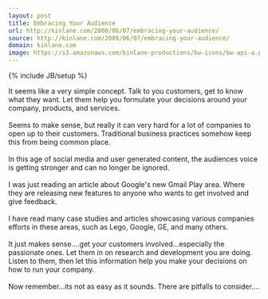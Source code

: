 ```yaml
---
layout: post
title: Embracing Your Audience
url: http://kinlane.com/2008/06/07/embracing-your-audience/
source: http://kinlane.com/2008/06/07/embracing-your-audience/
domain: kinlane.com
image: https://s3.amazonaws.com/kinlane-productions/bw-icons/bw-api-a.png
---
```

{% include JB/setup %}

<p>
     It seems like a very simple concept. Talk to you customers, get to know what they want. Let them help you formulate your decisions around your company, products, and services.
     <br />
     <br />
     Seems to make sense, but really it can very hard for a lot of companies to open up to their customers. Traditional business practices somehow keep this from being common place.
     <br />
     <br />
     In this age of social media and user generated content, the audiences voice is getting stronger and can no longer be ignored.
     <br />
     <br />
     I was just reading an article about Google's new Gmail Play area. Where they are releasing new features to anyone who wants to get involved and give feedback.
     <br />
     <br />
     I have read many case studies and articles showcasing various companies efforts in these areas, such as Lego, Google, GE, and many others.
     <br />
     <br />
     It just makes sense....get your customers involved...especially the passionate ones. Let them in on research and development you are doing. Listen to them, then let this information help you make your decisions on how to run your company.
     <br />
     <br />
     Now remember...its not as easy as it sounds. There are pitfalls to consider....
</p>